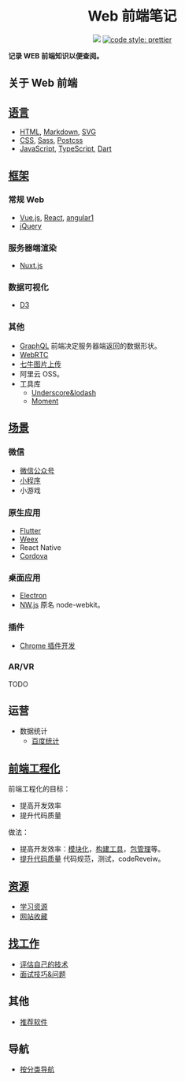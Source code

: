 <h1 align="center">Web 前端笔记</h1>
<p align="center">
<a href="https://gitter.im/iamjoel/front-end-note">
  <img src="https://badges.gitter.im/Join Chat.svg"></a>
<a href="https://github.com/prettier/prettier">
  <img src="https://img.shields.io/badge/code_style-prettier-ff69b4.svg?style=flat-square" alt="code style: prettier">
</a>
</p>

**记录 WEB 前端知识以便查阅。**

## 关于 Web 前端
## [语言](language/)
* [HTML](language/html), [Markdown](language/markdown.md), [SVG](language/svg)
* [CSS](language/css), [Sass](language/sass), [Postcss](language/postcss)
* [JavaScript](language/js), [TypeScript](language/ts), [Dart](language/dart)

## [框架](libs/)
### 常规 Web
* [Vue.js](libs/vue), [React](libs/react), [angular1](https://github.com/iamjoel/angular-learn)
* [jQuery](libs/jQuery)

### 服务器端渲染
* [Nuxt.js](libs/nuxt)

### 数据可视化
* [D3](libs/d3)

### 其他
* [GraphQL](libs/graphql) 前端决定服务器端返回的数据形状。
* [WebRTC](other/webRTC.md)
* [七牛图片上传](other/qiniu.md)
* 阿里云 OSS。
* 工具库
  * [Underscore&lodash](libs/underscore&lodash)
  * [Moment](libs/moment-overview.md)

## [场景](scene)
### 微信
* [微信公众号](scene/wechat/jssdk.md)
* [小程序](scene/wechat/miniprogram)
* 小游戏

### 原生应用
* [Flutter](https://flutter.io/)
* [Weex](scene/app/weex)
* React Native
* [Cordova](scene/app/cordova.md)

### 桌面应用
* [Electron](scene/desktop/electron)
* [NW.js](scene/desktop/nw) 原名 node-webkit。

### 插件
* [Chrome 插件开发](scene/chrome-plugin/README.md)

### AR/VR
TODO

## 运营
* 数据统计
  * [百度统计](marketing/baidu/tongji.md)

## [前端工程化](engineering/)
前端工程化的目标：
* 提高开发效率
* 提升代码质量

做法：
* 提高开发效率：[模块化](engineering/module)，[构建工具](engineering/build-tool/)，[包管理](engineering/package-manage/)等。
* [提升代码质量](engineering/code-quality) 代码规范，测试，codeReveiw。

## [资源](resource/)
* [学习资源](resource/bookmark/learn-resource.md)
* [网站收藏](resource/bookmark/README.md)

## [找工作](find-jobs/)
* [评估自己的技术](find-jobs/assessment)
* [面试技巧&问题](find-jobs/question)

## 其他
* [推荐软件](software)

## 导航
* [按分类导航](nav-by-classify.md)



